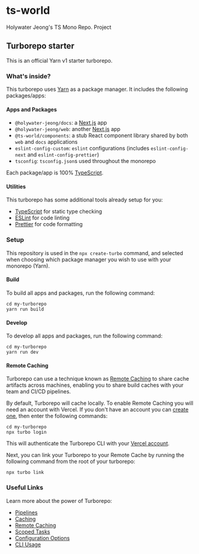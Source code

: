 # ts-world

Holywater Jeong's TS Mono Repo. Project

## Turborepo starter

This is an official Yarn v1 starter turborepo.

### What's inside?

This turborepo uses [Yarn](https://classic.yarnpkg.com/lang/en/) as a package manager. It includes the following packages/apps:

#### Apps and Packages

- `@holywater-jeong/docs`: a [Next.js](https://nextjs.org) app
- `@holywater-jeong/web`: another [Next.js](https://nextjs.org) app
- `@ts-world/components`: a stub React component library shared by both `web` and `docs` applications
- `eslint-config-custom`: `eslint` configurations (includes `eslint-config-next` and `eslint-config-prettier`)
- `tsconfig`: `tsconfig.json`s used throughout the monorepo

Each package/app is 100% [TypeScript](https://www.typescriptlang.org/).

#### Utilities

This turborepo has some additional tools already setup for you:

- [TypeScript](https://www.typescriptlang.org/) for static type checking
- [ESLint](https://eslint.org/) for code linting
- [Prettier](https://prettier.io) for code formatting

### Setup

This repository is used in the `npx create-turbo` command, and selected when choosing which package manager you wish to use with your monorepo (Yarn).

#### Build

To build all apps and packages, run the following command:

```
cd my-turborepo
yarn run build
```

#### Develop

To develop all apps and packages, run the following command:

```
cd my-turborepo
yarn run dev
```

#### Remote Caching

Turborepo can use a technique known as [Remote Caching](https://turborepo.org/docs/core-concepts/remote-caching) to share cache artifacts across machines, enabling you to share build caches with your team and CI/CD pipelines.

By default, Turborepo will cache locally. To enable Remote Caching you will need an account with Vercel. If you don't have an account you can [create one](https://vercel.com/signup), then enter the following commands:

```
cd my-turborepo
npx turbo login
```

This will authenticate the Turborepo CLI with your [Vercel account](https://vercel.com/docs/concepts/personal-accounts/overview).

Next, you can link your Turborepo to your Remote Cache by running the following command from the root of your turborepo:

```
npx turbo link
```

### Useful Links

Learn more about the power of Turborepo:

- [Pipelines](https://turborepo.org/docs/core-concepts/pipelines)
- [Caching](https://turborepo.org/docs/core-concepts/caching)
- [Remote Caching](https://turborepo.org/docs/core-concepts/remote-caching)
- [Scoped Tasks](https://turborepo.org/docs/core-concepts/scopes)
- [Configuration Options](https://turborepo.org/docs/reference/configuration)
- [CLI Usage](https://turborepo.org/docs/reference/command-line-reference)
